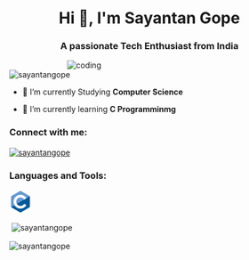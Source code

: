 <h1 align="center">Hi 👋, I'm Sayantan Gope</h1>
<h3 align="center">A passionate Tech Enthusiast from India</h3>
<img align="right" alt="coding" width = "400" src="https://camo.githubusercontent.com/4d9f5ecceb711eec6e2018f38a5677dc657c9738d4a65ba3b928c41c0a45b439/68747470733a2f2f6d69726f2e6d656469756d2e636f6d2f6d61782f313336302f302a37513379765349765f7430696f4a2d5a2e676966">

<p align="left"> <img src="https://komarev.com/ghpvc/?username=sayantangope&label=Profile%20views&color=0e75b6&style=flat" alt="sayantangope" /> </p>

- 🔭 I’m currently Studying **Computer Science**

- 🌱 I’m currently learning **C Programminmg**

<h3 align="left">Connect with me:</h3>
<p align="left">
<a href="https://linkedin.com/in/sayantangope" target="blank"><img align="center" src="https://raw.githubusercontent.com/rahuldkjain/github-profile-readme-generator/master/src/images/icons/Social/linked-in-alt.svg" alt="sayantangope" height="30" width="40" /></a>
</p>

<h3 align="left">Languages and Tools:</h3>
<p align="left"> <a href="https://www.cprogramming.com/" target="_blank" rel="noreferrer"> <img src="https://raw.githubusercontent.com/devicons/devicon/master/icons/c/c-original.svg" alt="c" width="40" height="40"/> </a> </p>

<p>&nbsp;<img align="center" src="https://github-readme-stats.vercel.app/api?username=sayantangope&show_icons=true&locale=en" alt="sayantangope" /></p>

<p><img align="center" src="https://github-readme-streak-stats.herokuapp.com/?user=sayantangope&" alt="sayantangope" /></p>
